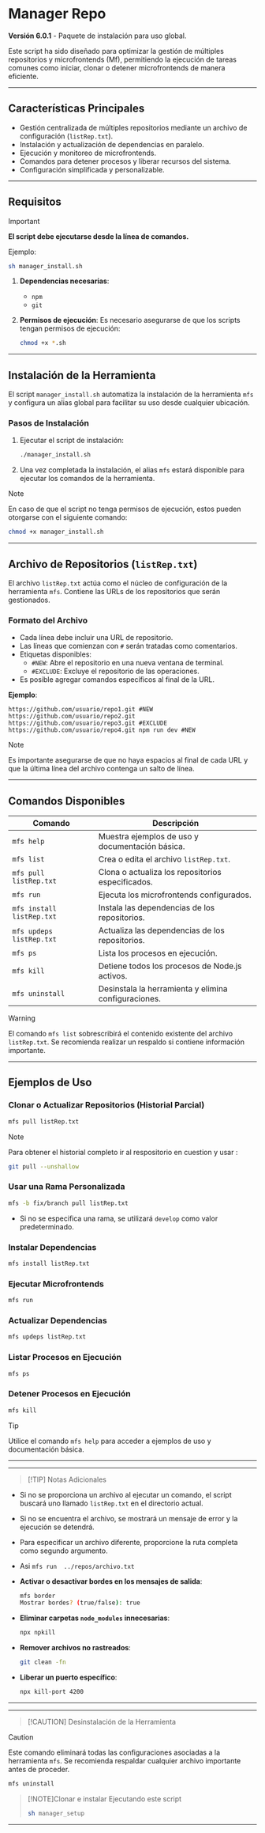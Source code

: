 # Manager Repo 

**Versión 6.0.1** - Paquete de instalación para uso global.

Este script ha sido diseñado para optimizar la gestión de múltiples repositorios y microfrontends (Mf), permitiendo la ejecución de tareas comunes como iniciar, clonar o detener microfrontends de manera eficiente.

---

## Características Principales

- Gestión centralizada de múltiples repositorios mediante un archivo de configuración (`listRep.txt`).
- Instalación y actualización de dependencias en paralelo.
- Ejecución y monitoreo de microfrontends.
- Comandos para detener procesos y liberar recursos del sistema.
- Configuración simplificada y personalizable.

---

## Requisitos

>[!IMPORTANT]
> **El script debe ejecutarse desde la línea de comandos.**
> 
> Ejemplo:
> ```bash
> sh manager_install.sh
> ```

1. **Dependencias necesarias**:
   - `npm`
   - `git`

2. **Permisos de ejecución**:
   Es necesario asegurarse de que los scripts tengan permisos de ejecución:
   ```bash
   chmod +x *.sh
   ```

---

## Instalación de la Herramienta

El script `manager_install.sh` automatiza la instalación de la herramienta `mfs` y configura un alias global para facilitar su uso desde cualquier ubicación.

### Pasos de Instalación

1. Ejecutar el script de instalación:
   ```bash
   ./manager_install.sh
   ```

2. Una vez completada la instalación, el alias `mfs` estará disponible para ejecutar los comandos de la herramienta.

>[!NOTE]
> En caso de que el script no tenga permisos de ejecución, estos pueden otorgarse con el siguiente comando:
> ```bash
> chmod +x manager_install.sh
> ```

---

## Archivo de Repositorios (`listRep.txt`)

El archivo `listRep.txt` actúa como el núcleo de configuración de la herramienta `mfs`. Contiene las URLs de los repositorios que serán gestionados.

### Formato del Archivo

- Cada línea debe incluir una URL de repositorio.
- Las líneas que comienzan con `#` serán tratadas como comentarios.
- Etiquetas disponibles:
  - `#NEW`: Abre el repositorio en una nueva ventana de terminal.
  - `#EXCLUDE`: Excluye el repositorio de las operaciones.
- Es posible agregar comandos específicos al final de la URL.

**Ejemplo**:
```text
https://github.com/usuario/repo1.git #NEW
https://github.com/usuario/repo2.git
https://github.com/usuario/repo3.git #EXCLUDE
https://github.com/usuario/repo4.git npm run dev #NEW
```

>[!NOTE]
> Es importante asegurarse de que no haya espacios al final de cada URL y que la última línea del archivo contenga un salto de línea.

---

## Comandos Disponibles

| Comando                  | Descripción                                      |
|--------------------------|--------------------------------------------------|
| `mfs help`               | Muestra ejemplos de uso y documentación básica. |
| `mfs list`               | Crea o edita el archivo `listRep.txt`.          |
| `mfs pull listRep.txt`   | Clona o actualiza los repositorios especificados.|
| `mfs run`                | Ejecuta los microfrontends configurados.        |
| `mfs install listRep.txt`| Instala las dependencias de los repositorios.   |
| `mfs updeps listRep.txt` | Actualiza las dependencias de los repositorios. |
| `mfs ps`                 | Lista los procesos en ejecución.                |
| `mfs kill`               | Detiene todos los procesos de Node.js activos.  |
| `mfs uninstall`          | Desinstala la herramienta y elimina configuraciones.|

>[!WARNING]
> El comando `mfs list` sobrescribirá el contenido existente del archivo `listRep.txt`. Se recomienda realizar un respaldo si contiene información importante.

---

## Ejemplos de Uso

### Clonar o Actualizar Repositorios (Historial Parcial)
```bash
mfs pull listRep.txt
```

>[!NOTE]
> Para obtener el historial completo ir al respositorio en cuestion y usar :
> ```bash
> git pull --unshallow
> ```

### Usar una Rama Personalizada
```bash
mfs -b fix/branch pull listRep.txt
```
- Si no se especifica una rama, se utilizará `develop` como valor predeterminado.

### Instalar Dependencias
```bash
mfs install listRep.txt
```

### Ejecutar Microfrontends
```bash
mfs run
```

### Actualizar Dependencias
```bash
mfs updeps listRep.txt
```

### Listar Procesos en Ejecución
```bash
mfs ps
```

### Detener Procesos en Ejecución
```bash
mfs kill
```
>[!TIP]
> Utilice el comando `mfs help` para acceder a ejemplos de uso y documentación básica.
>
>

---
---

>[!TIP] Notas Adicionales
- Si no se proporciona un archivo al ejecutar un comando, el script buscará uno llamado `listRep.txt` en el directorio actual.
- Si no se encuentra el archivo, se mostrará un mensaje de error y la ejecución se detendrá.
- Para especificar un archivo diferente, proporcione la ruta completa como segundo argumento.

- Asi `mfs run  ../repos/archivo.txt`  
 

- **Activar o desactivar bordes en los mensajes de salida**:
  ```bash
  mfs border
  Mostrar bordes? (true/false): true
  ```
 
- **Eliminar carpetas `node_modules` innecesarias**:
  ```bash
  npx npkill
  ```

- **Remover archivos no rastreados**:
  ```bash
  git clean -fn
  ```

- **Liberar un puerto específico**:
  ```bash
  npx kill-port 4200
  ```
---
---
>[!CAUTION] Desinstalación de la Herramienta

>[!CAUTION]
> Este comando eliminará todas las configuraciones asociadas a la herramienta `mfs`. Se recomienda respaldar cualquier archivo importante antes de proceder.
> ```bash
> mfs uninstall
> ```

>[!NOTE]Clonar e instalar 
>Ejecutando este script 
>```bash 
>sh manager_setup
>```
>
----
